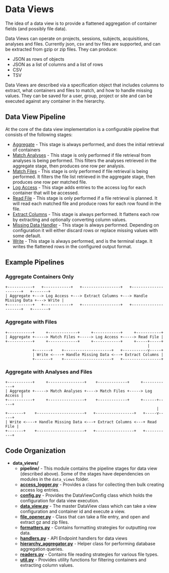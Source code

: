 # Data Views

The idea of a data view is to provide a flattened aggregation of container fields (and possibly file data).

Data Views can operate on projects, sessions, subjects, acquisitions, analyses and files. Currently json, csv and tsv files are supported,
and can be extracted from gzip or zip files. They can produce:

- JSON as rows of objects
- JSON as a list of columns and a list of rows
- CSV
- TSV

Data Views are described via a specification object that includes columns to extract, what containers and files to match, 
and how to handle missing values. They can be saved for a user, group, project or site and can be executed against any container 
in the hierarchy.

## Data View Pipeline

At the core of the data view implementation is a configurable pipeline that consists of the following stages:
- [Aggregate](pipeline/aggregate.py) - This stage is always performed, and does the initial retrieval of containers
- [Match Analyses](pipeline/match_containers.py) - This stage is only performed if file retrieval from analyses is being performed.
	This filters the analyses retrieved in the aggregate stage, then produces one row per analysis.
- [Match Files](pipeline/match_containers.py) - This stage is only performed if file retrieval is being performed.
	It filters the file list retrieved in the aggregate stage, then produces one row per matched file.
- [Log Access](pipeline/log_access.py) - This stage adds entries to the access log for each container that will be accessed.
- [Read File](pipeline/read_file.py) - This stage is only performed if a file retrieval is planned. It will read
	each matched file and produce rows for each row found in the file.
- [Extract Columns](pipeline/extract_columns.py) - This stage is always performed. It flattens each row by extracting and
	optionally converting column values.
- [Missing Data Handler](pipeline/missing_data_strategies.py) - This stage is always performed. Depending on configuration
	it will either discard rows or replace missing values with some default.
- [Write](pipeline/write.py) - This stage is always performed, and is the terminal stage. It writes the flattened rows
	in the configured output format.

## Example Pipelines

### Aggregate Containers Only
```
+-----------+   +------------+   +-----------------+   +---------------------+   +-------+
| Aggregate +---> Log Access +---> Extract Columns +---> Handle Missing Data +---> Write |
+-----------+   +------------+   +-----------------+   +---------------------+   +-------+
```

### Aggregate with Files
```
+-----------+     +-------------+     +------------+     +-----------+
| Aggregate +-----> Match Files +-----> Log Access +-----> Read File |
+-----------+     +-------------+     +------------+     +-----+-----+
                                                               |    
            +-------+    +---------------------+   +-----------v-----+
            | Write <----+ Handle Missing Data <---+ Extract Columns |
            +-------+    +---------------------+   +-----------------+
```

### Aggregate with Analyses and Files
```
+-----------+     +----------------+    +-------------+     +------------+
| Aggregate +-----> Match Analyses +----> Match Files +-----> Log Access |
+-----------+     +----------------+    +-------------+     +------+-----+
                                                                   |
+-------+    +---------------------+   +-----------------+   +-----v-----+
| Write <----+ Handle Missing Data <---+ Extract Columns <---+ Read File |
+-------+    +---------------------+   +-----------------+   +-----------+
```


## Code Organization

- **data_views/** 
  - **pipeline/** - This module contains the pipeline stages for data view (described above). 
	Some of the stages have dependencies on modules in the `data_views` folder.
  - [**access_logger.py**](access_logger.py) - Provides a class for collecting then bulk creating access log entries.
  - [**config.py**](config.py) - Provides the DataViewConfig class which holds the configuration for data view execution.
  - [**data_view.py**](data_view.py) - The master DataView class which can take a view configuration and container id and execute a view.
  - [**file_opener.py**](file_opener.py) - Class that can take a file entry, and open and extract gz and zip files.
  - [**formatters.py**](formatters.py) - Contains formatting strategies for outputting row data.
  - [**handlers.py**](handlers.py) - API Endpoint handlers for data views
  - [**hierarchy_aggregator.py**](hierarchy_aggregator.py) - Helper class for performing database aggregation queries.
  - [**readers.py**](readers.py) - Contains file reading strategies for various file types.
  - [**util.py**](util.py) - Provides utility functions for filtering containers and extracting column values.
